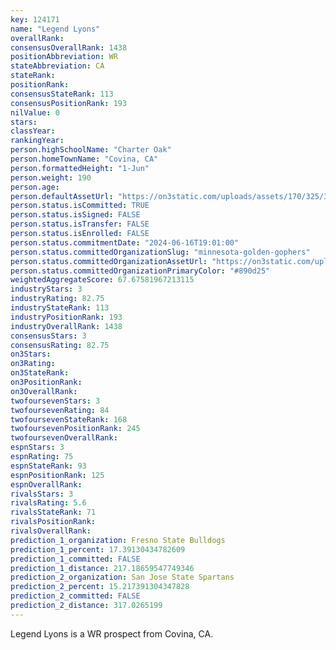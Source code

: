 ```yaml
---
key: 124171
name: "Legend Lyons"
overallRank: 
consensusOverallRank: 1438
positionAbbreviation: WR
stateAbbreviation: CA
stateRank: 
positionRank: 
consensusStateRank: 113
consensusPositionRank: 193
nilValue: 0
stars: 
classYear: 
rankingYear: 
person.highSchoolName: "Charter Oak"
person.homeTownName: "Covina, CA"
person.formattedHeight: "1-Jun"
person.weight: 190
person.age: 
person.defaultAssetUrl: "https://on3static.com/uploads/assets/170/325/325170.png"
person.status.isCommitted: TRUE
person.status.isSigned: FALSE
person.status.isTransfer: FALSE
person.status.isEnrolled: FALSE
person.status.commitmentDate: "2024-06-16T19:01:00"
person.status.committedOrganizationSlug: "minnesota-golden-gophers"
person.status.committedOrganizationAssetUrl: "https://on3static.com/uploads/assets/43/150/150043.svg"
person.status.committedOrganizationPrimaryColor: "#890d25"
weightedAggregateScore: 67.67581967213115
industryStars: 3
industryRating: 82.75
industryStateRank: 113
industryPositionRank: 193
industryOverallRank: 1438
consensusStars: 3
consensusRating: 82.75
on3Stars: 
on3Rating: 
on3StateRank: 
on3PositionRank: 
on3OverallRank: 
twofoursevenStars: 3
twofoursevenRating: 84
twofoursevenStateRank: 168
twofoursevenPositionRank: 245
twofoursevenOverallRank: 
espnStars: 3
espnRating: 75
espnStateRank: 93
espnPositionRank: 125
espnOverallRank: 
rivalsStars: 3
rivalsRating: 5.6
rivalsStateRank: 71
rivalsPositionRank: 
rivalsOverallRank: 
prediction_1_organization: Fresno State Bulldogs
prediction_1_percent: 17.39130434782609
prediction_1_committed: FALSE
prediction_1_distance: 217.18659547749346
prediction_2_organization: San Jose State Spartans
prediction_2_percent: 15.217391304347828
prediction_2_committed: FALSE
prediction_2_distance: 317.0265199
---
```

Legend Lyons is a WR prospect from Covina, CA.